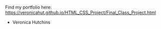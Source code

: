 Find my portfolio here: https://veronicahut.github.io/HTML_CSS_Project/Final_Class_Project.html 

 * <a id='https://veronicahut.github.io/HTML_CSS_Project/Final_Class_Project.html'>Veronica Hutchins</a> 
